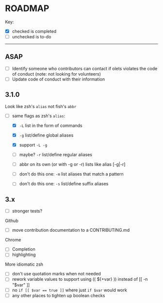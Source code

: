 # ROADMAP

Key:

- [x] checked is completed
- [ ] unchecked is to-do

---

## ASAP

- [ ] Identify someone who contributors can contact if olets violates the code of conduct (note: not looking for volunteers)
- [ ] Update code of conduct with their information

## 3.1.0

Look like zsh's `alias` not fish's `abbr`

- [ ] same flags as zsh's `alias`:
	- [x] `-L` list in the form of commands
	- [x] `-g` list/define global aliases
	- [x] support `-L -g`
	- [ ] maybe? `-r` list/define regular aliases
	- [ ] abbr on its own (or with -g or -r) lists like alias [-g|-r]
	- [ ] don't do this one: `-m` list aliases that match a pattern
	- [ ] don't do this one: `-s` list/define suffix aliases


## 3.x

- [ ] stronger tests?

Github

- [ ] move contribution documentation to a CONTRIBUTING.md

Chrome

- [ ] Completion
- [ ] highlighting

More idiomatic zsh

- [ ] don't use quotation marks when not needed
- [ ] rework variable values to support using (( ${+var} )) instead of [[ -n "$var" ]]
- [ ] no `if [[ $var == true ]]` where just  `if $var` would work
- [ ] any other places to tighten up boolean checks

